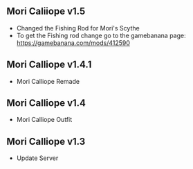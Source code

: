 ## Mori Caliiope v1.5
- Changed the Fishing Rod for Mori's Scythe 
- To get the Fishing rod change go to the gamebanana page: https://gamebanana.com/mods/412590

## Mori Calliope v1.4.1
- Mori Calliope Remade

## Mori Calliope v1.4
- Mori Calliope Outfit

## Mori Calliope v1.3
- Update Server
